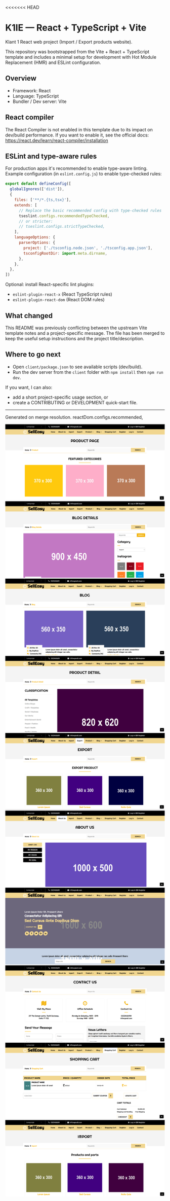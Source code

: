 <<<<<<< HEAD
# K1IE — React + TypeScript + Vite

Klant 1 React web project (Import / Export products website).

This repository was bootstrapped from the Vite + React + TypeScript template and includes a minimal setup for development with Hot Module Replacement (HMR) and ESLint configuration.

Overview
--------
- Framework: React
- Language: TypeScript
- Bundler / Dev server: Vite

React compiler
--------------
The React Compiler is not enabled in this template due to its impact on dev/build performance. If you want to enable it, see the official docs: https://react.dev/learn/react-compiler/installation

ESLint and type-aware rules
---------------------------
For production apps it's recommended to enable type-aware linting. Example configuration (in `eslint.config.js`) to enable type-checked rules:

```js
export default defineConfig([
  globalIgnores(['dist']),
  {
    files: ['**/*.{ts,tsx}'],
    extends: [
      // Replace the basic recommended config with type-checked rules
      tseslint.configs.recommendedTypeChecked,
      // or stricter:
      // tseslint.configs.strictTypeChecked,
    ],
    languageOptions: {
      parserOptions: {
        project: ['./tsconfig.node.json', './tsconfig.app.json'],
        tsconfigRootDir: import.meta.dirname,
      },
    },
  },
])
```

Optional: install React-specific lint plugins:

- `eslint-plugin-react-x` (React TypeScript rules)
- `eslint-plugin-react-dom` (React DOM rules)

What changed
------------
This README was previously conflicting between the upstream Vite template notes and a project-specific message. The file has been merged to keep the useful setup instructions and the project title/description.

Where to go next
-----------------
- Open `client/package.json` to see available scripts (dev/build). 
- Run the dev server from the `client` folder with `npm install` then `npm run dev`.

If you want, I can also:
- add a short project-specific usage section, or
- create a CONTRIBUTING or DEVELOPMENT quick-start file.

-----
Generated on merge resolution.
      reactDom.configs.recommended,


![alt text](<Screenshot 2025-10-22 215217.png>) ![alt text](<Screenshot 2025-10-22 215122.png>) ![alt text](<Screenshot 2025-10-22 214941.png>) ![alt text](<Screenshot 2025-10-22 214927.png>) ![alt text](<Screenshot 2025-10-22 214854.png>) ![alt text](<Screenshot 2025-10-22 214827.png>) ![alt text](<Screenshot 2025-10-22 214818.png>) ![alt text](<Screenshot 2025-10-22 215601.png>) ![alt text](<Screenshot 2025-10-22 215254.png>) ![alt text](<Screenshot 2025-10-22 215238.png>)